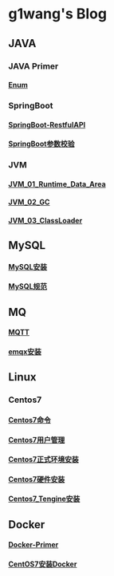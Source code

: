 # g1wang's Blog

## JAVA
### JAVA Primer
#### [Enum](./Blog/JAVA/JavaPrimer/Enum.md)
###  SpringBoot
#### [SpringBoot-RestfulAPI](./Blog/JAVA/SpringBoot/SpringBoot-RestfulAPI.md)
#### [SpringBoot参数校验](./Blog/JAVA/SpringBoot/SpringBoot参数校验.md)

### JVM
#### [JVM_01_Runtime_Data_Area](./Blog/JAVA/JVM/JVM_01_Runtime_Data_Area.md)
#### [JVM_02_GC](./Blog/JAVA/JVM/JVM_02_GC.md)
#### [JVM_03_ClassLoader](./Blog/JAVA/JVM/JVM_03_ClassLoader.md)

## MySQL
#### [MySQL安装](./Blog/MySQL/mysql安装.md)
#### [MySQL规范](./Blog/MySQL/mysql规范.md)

## MQ
#### [MQTT](./Blog/MQ/MQTT.md)
#### [emqx安装](./Blog/MQ/emqx安装.md)

## Linux
### Centos7
#### [Centos7命令](./Blog/Linux/Centos7/Centos7命令.md)
#### [Centos7用户管理](./Blog/Linux/Centos7/Centos7用户管理.md)
#### [Centos7正式环境安装](./Blog/Linux/Centos7/Centos7正式环境安装.md)
#### [Centos7硬件安装](./Blog/Linux/Centos7/Centos7硬件安装.md)
#### [Centos7_Tengine安装](./Blog/Linux/Centos7/Centos7_Tengine安装.md)

## Docker
#### [Docker-Primer](./Blog/Docker/Docker-Primer.md)
#### [CentOS7安装Docker](./Blog/Docker/CentOS7安装Docker.md)
